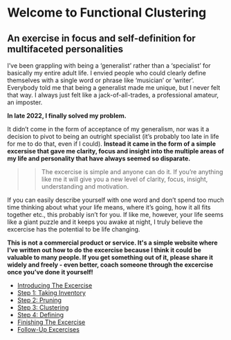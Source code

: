 # Welcome to Functional Clustering
## An exercise in focus and self-definition for multifaceted personalities

I’ve been grappling with being a ‘generalist’ rather than a ‘specialist’ for basically my entire adult life.  I envied people who could clearly define themselves with a single word or phrase like ‘musician’ or ‘writer’.  Everybody told me that being a generalist made me unique, but I never felt that way.  I always just felt like a jack-of-all-trades, a professional amateur, an imposter.

**In late 2022, I finally solved my problem.**

It didn’t come in the form of acceptance of my generalism, nor was it a decision to pivot to being an outright specialist (it’s probably too late in life for me to do that, even if I could).  **Instead it came in the form of a simple excersise that gave me clarity, focus and insight into the multiple areas of my life and personality that have always seemed so disparate.**

>> The excercise is simple and anyone can do it.  If you’re anything like me it will give you a new level of clarity, focus, insight, understanding and motivation.

If you can easily describe yourself with one word and don’t spend too much time thinking about what your life means, where it’s going, how it all fits together etc., this probably isn’t for you.  If like me, however, your life seems like a giant puzzle and it keeps you awake at night, I truly believe the excercise has the potential to be life changing.

**This is not a commercial product or service.  It's a simple website where I’ve written out how to do the excercise because I think it could be valuable to many people.  If you get something out of it, please share it widely and freely - even better, coach someone through the excercise once you’ve done it yourself!**

- [Introducing The Excercise](/jpincas/functional-clustering/intro)
- [Step 1: Taking Inventory](/jpincas/functional-clustering/step1)
- [Step 2: Pruning](/jpincas/functional-clustering/step2)
- [Step 3: Clustering](/jpincas/functional-clustering/step3)
- [Step 4: Defining](/jpincas/functional-clustering/step4)
- [Finishing The Excercise](/jpincas/functional-clustering/finishing)
- [Follow-Up Excercises](/jpincas/functional-clustering/follow-up)

